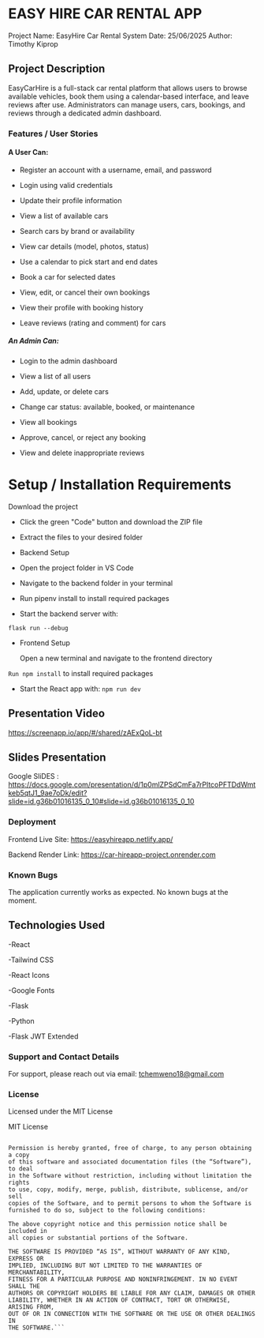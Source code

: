 #  EASY HIRE CAR RENTAL APP

Project Name: EasyHire Car Rental System
Date: 25/06/2025
Author: Timothy Kiprop

## Project Description

EasyCarHire is a full-stack car rental platform that allows users to browse available vehicles, book them using a calendar-based interface, and leave reviews after use.
Administrators can manage users, cars, bookings, and reviews through a dedicated admin dashboard.

### Features / User Stories

 #### A User Can:
 
  - Register an account with a username, email, and password

 - Login using valid credentials

 - Update their profile information

 - View a list of available cars

 - Search cars by brand or availability

 - View car details (model, photos, status)

 -  Use a calendar to pick start and end dates

- Book a car for selected dates
 
- View, edit, or cancel their own bookings

- View their profile with booking history

- Leave reviews (rating and comment) for cars

##### An Admin Can:

 - Login to the admin dashboard

 - View a list of all users

 - Add, update, or delete cars

 - Change car status: available, booked, or maintenance

 - View all bookings

 - Approve, cancel, or reject any booking

 - View and delete inappropriate reviews

# Setup / Installation Requirements

Download the project

 - Click the green "Code" button and download the ZIP file

 - Extract the files to your desired folder

 - Backend Setup

 - Open the project folder in VS Code

 - Navigate to the backend folder in your terminal

 - Run pipenv install to install required packages

 - Start the backend server with:


```flask run --debug```

 - Frontend Setup

    Open a new terminal and navigate to the frontend directory

```Run npm install``` to install required packages

 - Start the React app with:
```npm run dev```

## Presentation Video

https://screenapp.io/app/#/shared/zAExQoL-bt

## Slides Presentation

Google SliDES   : https://docs.google.com/presentation/d/1p0mlZPSdCmFa7rPltcoPFTDdWmtkeb5qtJ1_9ae7oDk/edit?slide=id.g36b01016135_0_10#slide=id.g36b01016135_0_10   


### Deployment

Frontend Live Site: https://easyhireapp.netlify.app/

Backend Render Link: https://car-hireapp-project.onrender.com

### Known Bugs

The application currently works as expected. No known bugs at the moment.

## Technologies Used
-React

-Tailwind CSS

-React Icons

-Google Fonts

-Flask

-Python

-Flask JWT Extended

### Support and Contact Details

For support, please reach out via email:
tchemweno18@gmail.com

### License

Licensed under the MIT License


MIT License

```Copyright (c) 2025 Timothy Kiprop

Permission is hereby granted, free of charge, to any person obtaining a copy
of this software and associated documentation files (the “Software”), to deal
in the Software without restriction, including without limitation the rights
to use, copy, modify, merge, publish, distribute, sublicense, and/or sell
copies of the Software, and to permit persons to whom the Software is
furnished to do so, subject to the following conditions:

The above copyright notice and this permission notice shall be included in
all copies or substantial portions of the Software.

THE SOFTWARE IS PROVIDED “AS IS”, WITHOUT WARRANTY OF ANY KIND, EXPRESS OR
IMPLIED, INCLUDING BUT NOT LIMITED TO THE WARRANTIES OF MERCHANTABILITY,
FITNESS FOR A PARTICULAR PURPOSE AND NONINFRINGEMENT. IN NO EVENT SHALL THE
AUTHORS OR COPYRIGHT HOLDERS BE LIABLE FOR ANY CLAIM, DAMAGES OR OTHER
LIABILITY, WHETHER IN AN ACTION OF CONTRACT, TORT OR OTHERWISE, ARISING FROM,
OUT OF OR IN CONNECTION WITH THE SOFTWARE OR THE USE OR OTHER DEALINGS IN
THE SOFTWARE.```
